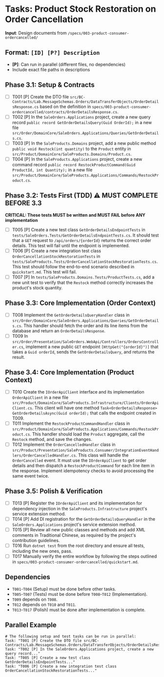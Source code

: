 # Tasks: Product Stock Restoration on Order Cancellation

**Input**: Design documents from `/specs/003-product-consumer-ordercancelled/`

## Format: `[ID] [P?] Description`
- **[P]**: Can run in parallel (different files, no dependencies)
- Include exact file paths in descriptions

## Phase 3.1: Setup & Contracts
- [ ] T001 [P] Create the DTO file `src/BC-Contracts/Lab.MessageSchemas.Orders/DataTransferObjects/OrderDetailsResponse.cs` based on the definition in `specs/003-product-consumer-ordercancelled/contracts/OrderDetailsResponse.cs`.
- [ ] T002 [P] In the `SaleOrders.Applications` project, create a new query record `public record GetOrderDetailsQuery(Guid OrderId);` in a new file `src/Order/DomainCore/SaleOrders.Applications/Queries/GetOrderDetails.cs`.
- [ ] T003 [P] In the `SaleProducts.Domains` project, add a new public method `public void Restock(int quantity)` to the `Product` entity in `src/Product/DomainCore/SaleProducts.Domains/Product.cs`.
- [ ] T004 [P] In the `SaleProducts.Applications` project, create a new command record `public record RestockProductCommand(Guid ProductId, int Quantity);` in a new file `src/Product/DomainCore/SaleProducts.Applications/Commands/RestockProduct.cs`.

## Phase 3.2: Tests First (TDD) ⚠️ MUST COMPLETE BEFORE 3.3
**CRITICAL: These tests MUST be written and MUST FAIL before ANY implementation**
- [ ] T005 [P] Create a new test class `GetOrderDetailsEndpointTests` in `tests/SaleOrders.Tests/GetOrderDetailsEndpointTests.cs`. It should test that a `GET` request to `/api/orders/{orderId}` returns the correct order details. This test will fail until the endpoint is implemented.
- [ ] T006 [P] Create a new integration test class `OrderCancellationStockRestorationTests` in `tests/SaleProducts.Tests/OrderCancellationStockRestorationTests.cs`. This test should follow the end-to-end scenario described in `quickstart.md`. This test will fail.
- [ ] T007 [P] In `tests/SaleProducts.Domains.Tests/ProductTests.cs`, add a new unit test to verify that the `Restock` method correctly increases the product's stock quantity.

## Phase 3.3: Core Implementation (Order Context)
- [ ] T008 Implement the `GetOrderDetailsQueryHandler` class in `src/Order/DomainCore/SaleOrders.Applications/Queries/GetOrderDetails.cs`. This handler should fetch the order and its line items from the database and return an `OrderDetailsResponse`.
- [ ] T009 In `src/Order/Presentation/SaleOrders.WebApi/Controllers/OrdersController.cs`, implement a new public `GET` endpoint `[HttpGet("{orderId}")]` that takes a `Guid orderId`, sends the `GetOrderDetailsQuery`, and returns the result.

## Phase 3.4: Core Implementation (Product Context)
- [ ] T010 Create the `IOrderApiClient` interface and its implementation `OrderApiClient` in a new file `src/Product/DomainCore/SaleProducts.Infrastructure/Clients/OrderApiClient.cs`. This client will have one method `Task<OrderDetailsResponse> GetOrderDetailsAsync(Guid orderId);` that calls the endpoint created in T009.
- [ ] T011 Implement the `RestockProductCommandHandler` class in `src/Product/DomainCore/SaleProducts.Applications/Commands/RestockProduct.cs`. This handler should load the `Product` aggregate, call the `Restock` method, and save the changes.
- [ ] T012 Implement the `OrderCancelledHandler` class in `src/Product/Presentation/SaleProducts.Consumer/IntegrationEventHandlers/OrderCancelledHandler.cs`. This class will handle the `OrderCancelled` event. It must use the `IOrderApiClient` to get order details and then dispatch a `RestockProductCommand` for each line item in the response. Implement idempotency checks to avoid processing the same event twice.

## Phase 3.5: Polish & Verification
- [ ] T013 [P] Register the `IOrderApiClient` and its implementation for dependency injection in the `SaleProducts.Infrastructure` project's service extension method.
- [ ] T014 [P] Add DI registration for the `GetOrderDetailsQueryHandler` in the `SaleOrders.Applications` project's service extension method.
- [ ] T015 [P] Review all new public classes and methods and add XML comments in Traditional Chinese, as required by the project's contribution guidelines.
- [ ] T016 Run `dotnet test` from the root directory and ensure all tests, including the new ones, pass.
- [ ] T017 Manually verify the entire workflow by following the steps outlined in `specs/003-product-consumer-ordercancelled/quickstart.md`.

## Dependencies
- `T001`-`T004` (Setup) must be done before other tasks.
- `T005`-`T007` (Tests) must be done before `T008`-`T012` (Implementation).
- `T009` depends on `T008`.
- `T012` depends on `T010` and `T011`.
- `T013`-`T017` (Polish) must be done after implementation is complete.

## Parallel Example
```
# The following setup and test tasks can be run in parallel:
Task: "T001 [P] Create the DTO file src/BC-Contracts/Lab.MessageSchemas.Orders/DataTransferObjects/OrderDetailsResponse.cs"
Task: "T002 [P] In the SaleOrders.Applications project, create a new query record..."
Task: "T005 [P] Create a new test class GetOrderDetailsEndpointTests..."
Task: "T006 [P] Create a new integration test class OrderCancellationStockRestorationTests..."
```
